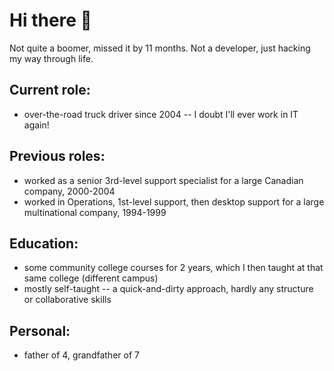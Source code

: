 # Hi there 👋

Not quite a boomer, missed it by 11 months. Not a developer, just hacking my way through life.


## Current role: 
+ over-the-road truck driver since 2004 -- I doubt I'll ever work in IT again!

## Previous roles:
+ worked as a senior 3rd-level support specialist for a large Canadian company, 2000-2004
+ worked in Operations, 1st-level support, then desktop support for a large multinational company, 1994-1999

## Education:
+ some community college courses for 2 years, which I then taught at that same college (different campus)
+ mostly self-taught -- a quick-and-dirty approach, hardly any structure or collaborative skills

## Personal:
+ father of 4, grandfather of 7

<!--
**DarryDoo/DarryDoo** is a ✨ _special_ ✨ repository because its `README.md` (this file) appears on your GitHub profile.

Here are some ideas to get you started:

- 🔭 I’m currently working on ...
- 🌱 I’m currently learning ...
- 👯 I’m looking to collaborate on ...
- 🤔 I’m looking for help with ...
- 💬 Ask me about ...
- 📫 How to reach me: ...
- 😄 Pronouns: ...
- ⚡ Fun fact: ...
-->
